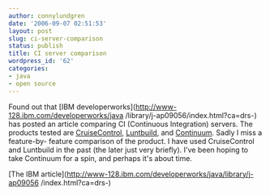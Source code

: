 ```yaml
---
author: connylundgren
date: '2006-09-07 02:51:53'
layout: post
slug: ci-server-comparison
status: publish
title: CI server comparison
wordpress_id: '62'
categories:
- java
- open source
---
```


Found out that [IBM developerworks](http://www-128.ibm.com/developerworks/java
/library/j-ap09056/index.html?ca=drs-) has posted an article comparing CI
(Continuous Integration) servers. The products tested are
[CruiseControl](http://cruisecontrol.sourceforge.net/),
[Luntbuild](http://luntbuild.javaforge.com/), and
[Continuum](http://maven.apache.org/continuum/). Sadly I miss a feature-by-
feature comparison of the product. I have used CruiseControl and Luntbuild in
the past (the later just very briefly). I've been hoping to take Continuum for
a spin, and perhaps it's about time.

[The IBM article](http://www-128.ibm.com/developerworks/java/library/j-ap09056
/index.html?ca=drs-)

